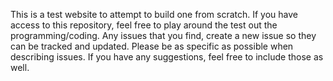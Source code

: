 This is a test website to attempt to build one from scratch.
If you have access to this repository, feel free to play around the test out the programming/coding.
Any issues that you find, create a new issue so they can be tracked and updated. Please be as specific as possible when describing issues.
If you have any suggestions, feel free to include those as well.
